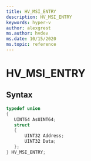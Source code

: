 ```yaml
---
title: HV_MSI_ENTRY
description: HV_MSI_ENTRY
keywords: hyper-v
author: alexgrest
ms.author: hvdev
ms.date: 10/15/2020
ms.topic: reference
---
```


# HV_MSI_ENTRY

## Syntax

 ```c
typedef union
{
    UINT64 AsUINT64;
    struct
    {
        UINT32 Address;
        UINT32 Data;
    };
} HV_MSI_ENTRY;
 ```